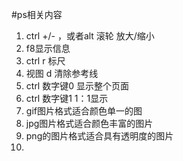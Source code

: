 #ps相关内容
1. ctrl +/- ，或者alt 滚轮 放大/缩小
2. f8显示信息
3. ctrl r 标尺
4. 视图 d 清除参考线
5. ctrl 数字键0 显示整个页面
6. ctrl 数字键1 1：1显示
7. gif图片格式适合颜色单一的图
8. jpg图片格式适合颜色丰富的图片
9. png的图片格式适合具有透明度的图片
10. 
